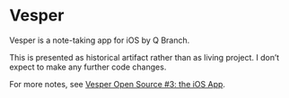 # Vesper

Vesper is a note-taking app for iOS by Q Branch.

This is presented as historical artifact rather than as living project. I don’t expect to make any further code changes.

For more notes, see [Vesper Open Source #3: the iOS App](http://inessential.com/2016/12/21/vesper_open_source_3_the_ios_app).